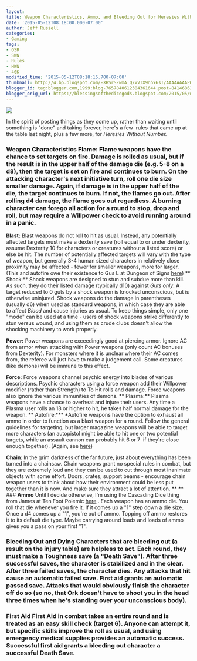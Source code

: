 ```yaml
---
layout:  
title: Weapon Characteristics, Ammo, and Bleeding Out for Heresies Without Number
date: '2015-05-12T08:18:00.000-07:00'
author: Jeff Russell
categories:
- Gaming
tags:
- OSR
- SWN
- Rules
- HWN
- 40K
modified_time: '2015-05-12T08:18:15.700-07:00'
thumbnail: http://4.bp.blogspot.com/-XHSrS-wmA_Q/VVIX9nhY6sI/AAAAAAAAEWk/GnVt4dsFbOA/s72-c/24d8961fe8f5bf70712c8ac2b129f47b.jpg
blogger_id: tag:blogger.com,1999:blog-7657840612384361644.post-8414686205655105969
blogger_orig_url: https://blessingsofthedicegods.blogspot.com/2015/05/weapon-characteristics-ammo-and.html
---
```


 [![](http://4.bp.blogspot.com/-XHSrS-wmA_Q/VVIX9nhY6sI/AAAAAAAAEWk/GnVt4dsFbOA/s320/24d8961fe8f5bf70712c8ac2b129f47b.jpg)](http://4.bp.blogspot.com/-XHSrS-wmA_Q/VVIX9nhY6sI/AAAAAAAAEWk/GnVt4dsFbOA/s1600/24d8961fe8f5bf70712c8ac2b129f47b.jpg) 
  

In the spirit of posting things as they come up, rather than waiting until something is "done" and taking forever, here's a few  rules that came up at the table last night, plus a few more, for *Heresies Without Number.*  
  

### **Weapon Characteristics**  **Flame:** Flame weapons have the chance to set targets on fire. Damage is rolled as usual, but if the result is in the upper half of the damage die (e.g. 5-8 on a d8), then the target is set on fire and continues to burn. On the attacking character's next initiative turn, roll one die size smaller damage. Again, if damage is in the upper half of the die, the target continues to burn. If not, the flames go out. After rolling d4 damage, the flame goes out regardless. A burning character can forego all action for a round to stop, drop and roll, but may require a Willpower check to avoid running around in a panic.  
  
**Blast:** Blast weapons do not roll to hit as usual. Instead, any potentially affected targets must make a dexterity save (roll equal to or under dexterity, assume Dexterity 10 for characters or creatures without a listed score) or else be hit. The number of potentially affected targets will vary with the type of weapon, but generally 3-4 human sized characters in relatively close proximity may be affected - fewer for smaller weapons, more for larger. (This and autofire owe their existence to Gus L at Dungeon of Signs [here](http://dungeonofsigns.blogspot.com/2013/12/simplified-hms-apollyon-or-od-gun-rules.html))   **   Shock:** Shock weapons are designed to stun and subdue more than kill. As such, they do their listed damage (typically d10) against *Guts only*. A target reduced to 0 guts by a shock weapon is knocked unconscious, but is otherwise uninjured. Shock weapons do the damage in parentheses (usually d6) when used as standard weapons, in which case they are able to affect *Blood* and cause injuries as usual. To keep things simple, only one "mode" can be used at a time - users of shock weapons strike differently to stun versus wound, and using them as crude clubs doesn't allow the shocking machinery to work properly.  
  
**Power:** Power weapons are exceedingly good at piercing armor. Ignore AC from armor when attacking with Power weapons (only count AC bonuses from Dexterity). For monsters where it is unclear where their AC comes from, the referee will just have to make a judgement call. Some creatures (like demons) will be immune to this effect.  
  
**Force:** Force weapons channel psychic energy into blades of various descriptions. Psychic characters using a force weapon add their Willpower modifier (rather than Strength) to To Hit rolls and damage. Force weapons also ignore the various immunities of demons.   **   Plasma:** Plasma weapons have a chance to overheat and injure their users. Any time a Plasma user rolls an 18 or higher to hit, he takes half normal damage for the weapon.   **   Autofire:*** *Autofire weapons have the option to exhaust all ammo in order to function as a blast weapon for a round. Follow the general guidelines for targeting, but larger magazine weapons will be able to target more characters (an autopistol might be able to hit one or two potential targets, while an assault cannon can probably hit 6 or 7  if they're close enough together). (Again, see [here](http://dungeonofsigns.blogspot.com/2013/12/simplified-hms-apollyon-or-od-gun-rules.html))  
  
**Chain**: In the grim darkness of the far future, just about everything has been turned into a chainsaw. Chain weapons grant no special rules in combat, but they are extremely loud and they can be used to cut through most inanimate objects with some effort. Doors, crates, support beams - encourage chain weapon users to think about how their environment could be less put together than it is now. And make sure they attract a lot of attention.   **   **  ### **Ammo**  Until I decide otherwise, I'm using the Cascading Dice thing from James at Ten Foot Polemic [here](http://tenfootpolemic.blogspot.com/2014/06/the-ten-foot-polemic-unified-house-rule.html) . Each weapon has an ammo die. You roll that die whenever you fire it. If it comes up a "1" step down a die size. Once a d4 comes up a "1", you're out of ammo. Topping off ammo restores it to its default die type. Maybe carrying around loads and loads of ammo gives you a pass on your first "1".  
  

### **Bleeding Out and Dying**  Characters that are bleeding out (a result on the injury table) are helpless to act. Each round, they must make a Toughness save (a "Death Save"). After three successful saves, the character is stabilized and in the clear. After three failed saves, the character dies. Any attacks that hit cause an automatic failed save. First aid grants an automatic passed save. Attacks that would obviously finish the character off do so (so no, that Ork doesn't have to shoot you in the head three times when he's standing over your unconscious body).  
  

### **First Aid**  First Aid in combat takes an entire round and is treated as an easy skill check (target 6). Anyone can attempt it, but specific skills improve the roll as usual, and using emergency medical supplies provides an automatic success. Successful first aid grants a bleeding out character a successful Death Save. 
